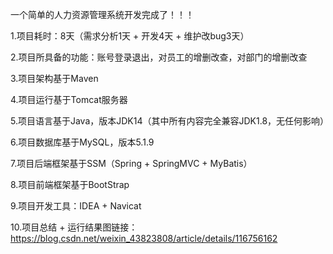 一个简单的人力资源管理系统开发完成了！！！

1.项目耗时：8天（需求分析1天 + 开发4天 + 维护改bug3天）

2.项目所具备的功能：账号登录退出，对员工的增删改查，对部门的增删改查

3.项目架构基于Maven

4.项目运行基于Tomcat服务器

5.项目语言基于Java，版本JDK14（其中所有内容完全兼容JDK1.8，无任何影响）

6.项目数据库基于MySQL，版本5.1.9

7.项目后端框架基于SSM（Spring + SpringMVC + MyBatis）

8.项目前端框架基于BootStrap

9.项目开发工具：IDEA + Navicat

10.项目总结 + 运行结果图链接：https://blog.csdn.net/weixin_43823808/article/details/116756162

